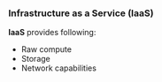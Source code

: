 ### Infrastructure as a Service (IaaS)

**IaaS** provides following:
 - Raw compute
 - Storage
 - Network capabilities